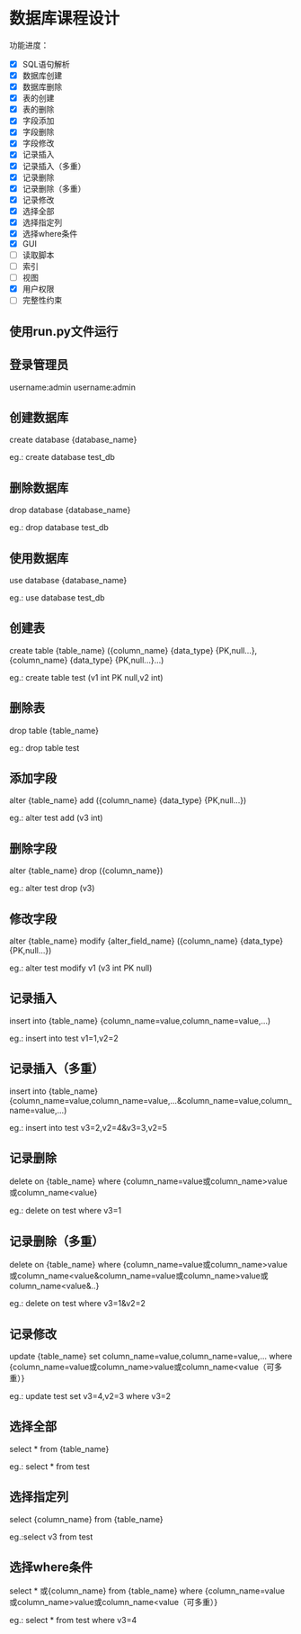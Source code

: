 # 数据库课程设计
功能进度：
- [x] SQL语句解析
- [x] 数据库创建
- [x] 数据库删除
- [x] 表的创建
- [x] 表的删除
- [x] 字段添加
- [x] 字段删除
- [x] 字段修改
- [x] 记录插入
- [x] 记录插入（多重）
- [x] 记录删除
- [x] 记录删除（多重）
- [x] 记录修改
- [x] 选择全部
- [x] 选择指定列
- [x] 选择where条件
- [x] GUI
- [ ] 读取脚本
- [ ] 索引
- [ ] 视图
- [x] 用户权限
- [ ] 完整性约束

## 使用run.py文件运行
## 登录管理员
username:admin
username:admin
## 创建数据库
create database {database_name}

eg.: create database test_db
## 删除数据库
drop database {database_name}

eg.: drop database test_db
## 使用数据库
use database {database_name}

eg.: use database test_db
## 创建表
create table {table_name} ({column_name} {data_type} {PK,null...},{column_name} {data_type} {PK,null...}...)

eg.: create table test (v1 int PK null,v2 int)
## 删除表
drop table {table_name}

eg.: drop table test
## 添加字段
alter {table_name} add ({column_name} {data_type} {PK,null...})

eg.: alter test add (v3 int)
## 删除字段
alter {table_name} drop ({column_name})

eg.: alter test drop (v3)
## 修改字段
alter {table_name} modify {alter_field_name} ({column_name} {data_type} {PK,null...}) 

eg.: alter test modify v1 (v3 int PK null)
## 记录插入
insert into {table_name} {column_name=value,column_name=value,...)

eg.: insert into test v1=1,v2=2
## 记录插入（多重）
insert into {table_name} {column_name=value,column_name=value,...&column_name=value,column_name=value,...)

eg.: insert into test v3=2,v2=4&v3=3,v2=5
## 记录删除
delete on {table_name} where {column_name=value或column_name>value或column_name<value}

eg.: delete on test where v3=1
## 记录删除（多重）
delete on {table_name} where {column_name=value或column_name>value或column_name<value&column_name=value或column_name>value或column_name<value&..}

eg.: delete on test where v3=1&v2=2
## 记录修改
update {table_name} set column_name=value,column_name=value,... where {column_name=value或column_name>value或column_name<value（可多重）}

eg.: update test set v3=4,v2=3 where v3=2
## 选择全部
select * from {table_name}

eg.: select * from test
## 选择指定列
select {column_name} from {table_name}

eg.:select v3 from test
## 选择where条件
select * 或{column_name} from {table_name} where {column_name=value或column_name>value或column_name<value（可多重）}

eg.: select * from test where v3=4
